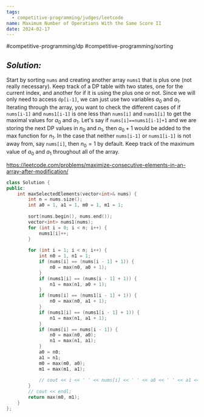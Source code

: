 ```yaml
---
tags:
  - competitive-programming/judges/leetcode
name: Maximum Number of Operations With the Same Score II
date: 2024-02-17
---
```

#competitive-programming/dp #competitive-programming/sorting 
## _Solution:_
Start by sorting `nums` and creating another array `nums1` that is plus one (not really necessary). Keep track of a DP table with two states, one for the current index, and another for if it is using the plus one or not. Since we will only need to access `dp[i-1]`, we can just use two variables $a_0$ and $a_1$. Iterating through the array, you want to check the different cases of if `nums[i-1]` and `nums1[i-1]` is one less than `nums[i]` and `nums1[i]` to get the maximal values for $a_0$ and $a_1$. Let's say if `nums[i]==nums1[i-1]+1` and we are storing the next DP values in $n_0$ and $n_1$, then $a_0+1$ would be added to the max function for $n_1$. In the case that neither `nums[i-1]` or `nums1[i-1]` is not away from, say `nums[i]`, then $n_0=1$ by default. Keep track of the maximum value of $a_0$ and $a_1$ throughout all of the array.

https://leetcode.com/problems/maximize-consecutive-elements-in-an-array-after-modification/
```cpp
class Solution {
public:
    int maxSelectedElements(vector<int>& nums) {
        int n = nums.size();
        int a0 = 1, a1 = 1, m0 = 1, m1 = 1;
        
        sort(nums.begin(), nums.end());
        vector<int> nums1(nums);
        for (int i = 0; i < n; i++) {
            nums1[i]++;
        }
        
        for (int i = 1; i < n; i++) {
            int n0 = 1, n1 = 1;
            if (nums[i] == (nums[i - 1] + 1)) {
                n0 = max(n0, a0 + 1);
            }
            if (nums1[i] == (nums[i - 1] + 1)) {
                n1 = max(n1, a0 + 1);
            }
            if (nums[i] == (nums1[i - 1] + 1)) {
                n0 = max(n0, a1 + 1);
            }
            if (nums1[i] == (nums1[i - 1] + 1)) {
                n1 = max(n1, a1 + 1);
            }
            if (nums[i] == nums[i - 1]) {
                n0 = max(n0, a0);
                n1 = max(n1, a1);
            }
            a0 = n0;
            a1 = n1;
            m0 = max(m0, a0);
            m1 = max(m1, a1);
            
            // cout << i << ' ' << nums[i] << ' ' << a0 << ' ' << a1 << endl;
        }
        // cout << endl;
        return max(m0, m1);
    }
};
```